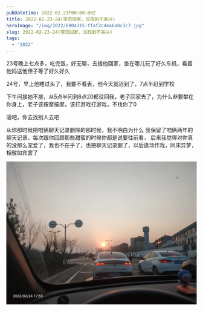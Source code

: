 ```yaml
---
pubDatetime: 2022-02-23T00:00:00Z
title: 2022-02-23-24(带范回家，没找到不高兴)
heroImage: "/img/2022/6904315-ffaf2c4ea6a8c3c7.jpg"
slug: 2022-02-23-24(带范回家，没找到不高兴)
tags:
  - "2022"
---
```


23号晚上七点多，吃完饭，好无聊，去接他回家，坐在哪儿玩了好久车机，看着他妈送他侄子等了好久好久

24号，早上他睡过头了，我要不看表，他今天就迟到了，7点半赶到学校

下午问接她不接，从5点半问到6点20都没回我，老子回家去了，为什么非要攀在你身上，老子该按摩按摩，该打游戏打游戏，不找你了0

滚吧，你去找别人去吧

从你那时候把咱俩聊天记录删除的那时候，我不明白为什么
我保留了咱俩两年的聊天记录，每次跟你回顾那些甜蜜的时候你都是说要往前看，
后来我觉得对你真的没那么宠爱了，我也不在乎了，也把聊天记录删了，以后逢场作戏，同床异梦，相敬如宾罢了

![](../../../../public/img/2022/6904315-ffaf2c4ea6a8c3c7.jpg)
